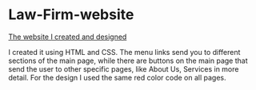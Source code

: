# Law-Firm-website

[The website I created and designed](https://dinu-legalservices.ro/)

I created it using HTML and CSS. The menu links send you to different sections of the main page, while there are buttons on the main page that send the user to other specific pages, like About Us, Services in more detail. For the design I used the same red color code on all pages.
